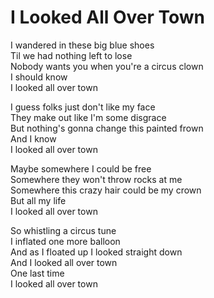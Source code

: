# I Looked All Over Town  

I wandered in these big blue shoes  
Til we had nothing left to lose  
Nobody wants you when you're a circus clown  
I should know  
I looked all over town  

I guess folks just don't like my face  
They make out like I'm some disgrace  
But nothing's gonna change this painted frown  
And I know  
I looked all over town  

Maybe somewhere I could be free  
Somewhere they won't throw rocks at me  
Somewhere this crazy hair could be my crown  
But all my life  
I looked all over town  

So whistling a circus tune  
I inflated one more balloon  
And as I floated up I looked straight down  
And I looked all over town  
One last time  
I looked all over town  
